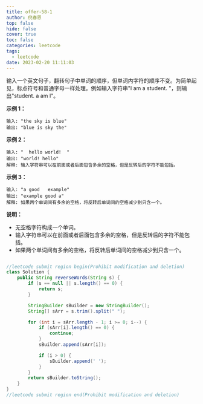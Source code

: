 ```yaml
---
title: offer-58-1
author: 倪春恩
top: false
hide: false
cover: true
toc: false
categories: leetcode
tags:
  - leetcode
date: 2023-02-20 11:11:03
---
```


输入一个英文句子，翻转句子中单词的顺序，但单词内字符的顺序不变。为简单起见，标点符号和普通字母一样处理。例如输入字符串"I am a student. "，则输出"student. a am I"。



**示例 1：**

```
输入: "the sky is blue"
输出: "blue is sky the"
```

**示例 2：**

```
输入: "  hello world!  "
输出: "world! hello"
解释: 输入字符串可以在前面或者后面包含多余的空格，但是反转后的字符不能包括。
```

**示例 3：**

```
输入: "a good   example"
输出: "example good a"
解释: 如果两个单词间有多余的空格，将反转后单词间的空格减少到只含一个。
```



**说明：**

- 无空格字符构成一个单词。
- 输入字符串可以在前面或者后面包含多余的空格，但是反转后的字符不能包括。
- 如果两个单词间有多余的空格，将反转后单词间的空格减少到只含一个。

```java

//leetcode submit region begin(Prohibit modification and deletion)
class Solution {
    public String reverseWords(String s) {
        if (s == null || s.length() == 0) {
            return s;
        }

        StringBuilder sBuilder = new StringBuilder();
        String[] sArr = s.trim().split(" ");

        for (int i = sArr.length - 1; i >= 0; i--) {
            if (sArr[i].length() == 0) {
                continue;
            }
            sBuilder.append(sArr[i]);

            if (i > 0) {
                sBuilder.append(' ');
            }
        }
        return sBuilder.toString();
    }
}
//leetcode submit region end(Prohibit modification and deletion)
```
